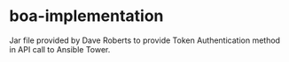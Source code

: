 # boa-implementation
Jar file provided by Dave Roberts to provide Token Authentication method in API call to Ansible Tower.
